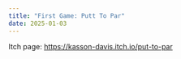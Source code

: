 ```yaml
---
title: "First Game: Putt To Par" 
date: 2025-01-03
---
```

Itch page:  https://kasson-davis.itch.io/put-to-par
